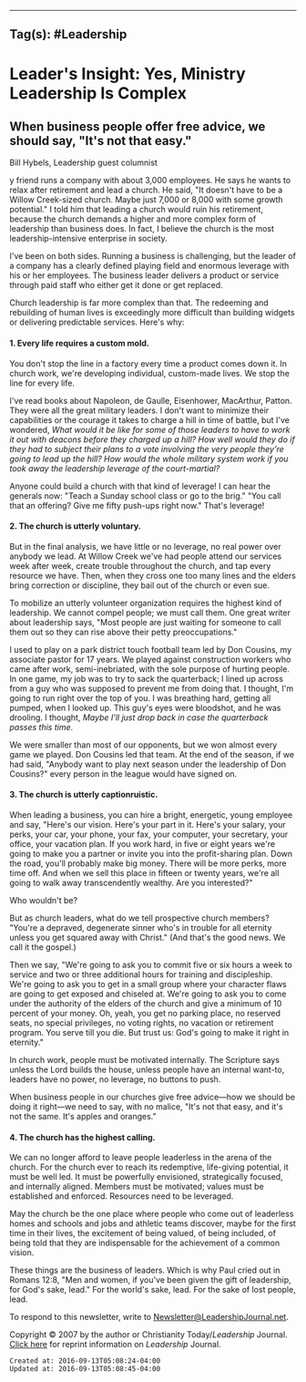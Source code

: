 
---
Tag(s): #Leadership
---

# Leader's Insight: Yes, Ministry Leadership Is Complex

## When business people offer free advice, we should say, "It's not that easy."

Bill Hybels, Leadership guest columnist

y friend runs a company with about 3,000 employees. He says he wants to relax after retirement and lead a church. He said, "It doesn't have to be a Willow Creek-sized church. Maybe just 7,000 or 8,000 with some growth potential." I told him that leading a church would ruin his retirement, because the church demands a higher and more complex form of leadership than business does. In fact, I believe the church is the most leadership-intensive enterprise in society.

I've been on both sides. Running a business is challenging, but the leader of a company has a clearly defined playing field and enormous leverage with his or her employees. The business leader delivers a product or service through paid staff who either get it done or get replaced.

Church leadership is far more complex than that. The redeeming and rebuilding of human lives is exceedingly more difficult than building widgets or delivering predictable services. Here's why:

#### 1\. Every life requires a custom mold.

You don't stop the line in a factory every time a product comes down it. In church work, we're developing individual, custom-made lives. We stop the line for every life.

I've read books about Napoleon, de Gaulle, Eisenhower, MacArthur, Patton. They were all the great military leaders. I don't want to minimize their capabilities or the courage it takes to charge a hill in time of battle, but I've wondered, _What would it be like for some of those leaders to have to work it out with deacons before they charged up a hill? How well would they do if they had to subject their plans to a vote involving the very people they're going to lead up the hill? How would the whole military system work if you took away the leadership leverage of the court-martial?_

Anyone could build a church with that kind of leverage! I can hear the generals now: "Teach a Sunday school class or go to the brig." "You call that an offering? Give me fifty push-ups right now." That's leverage!

#### 2\. The church is utterly voluntary.

But in the final analysis, we have little or no leverage, no real power over anybody we lead. At Willow Creek we've had people attend our services week after week, create trouble throughout the church, and tap every resource we have. Then, when they cross one too many lines and the elders bring correction or discipline, they bail out of the church or even sue.

To mobilize an utterly volunteer organization requires the highest kind of leadership. We cannot compel people; we must call them. One great writer about leadership says, "Most people are just waiting for someone to call them out so they can rise above their petty preoccupations."

I used to play on a park district touch football team led by Don Cousins, my associate pastor for 17 years. We played against construction workers who came after work, semi-inebriated, with the sole purpose of hurting people. In one game, my job was to try to sack the quarterback; I lined up across from a guy who was supposed to prevent me from doing that. I thought, I'm going to run right over the top of you. I was breathing hard, getting all pumped, when I looked up. This guy's eyes were bloodshot, and he was drooling. I thought, _Maybe I'll just drop back in case the quarterback passes this time_.

We were smaller than most of our opponents, but we won almost every game we played. Don Cousins led that team. At the end of the season, if we had said, "Anybody want to play next season under the leadership of Don Cousins?" every person in the league would have signed on.

#### 3\. The church is utterly captionruistic.

When leading a business, you can hire a bright, energetic, young employee and say, "Here's our vision. Here's your part in it. Here's your salary, your perks, your car, your phone, your fax, your computer, your secretary, your office, your vacation plan. If you work hard, in five or eight years we're going to make you a partner or invite you into the profit-sharing plan. Down the road, you'll probably make big money. There will be more perks, more time off. And when we sell this place in fifteen or twenty years, we're all going to walk away transcendently wealthy. Are you interested?"

Who wouldn't be?

But as church leaders, what do we tell prospective church members? "You're a depraved, degenerate sinner who's in trouble for all eternity unless you get squared away with Christ." (And that's the good news. We call it the gospel.)

Then we say, "We're going to ask you to commit five or six hours a week to service and two or three additional hours for training and discipleship. We're going to ask you to get in a small group where your character flaws are going to get exposed and chiseled at. We're going to ask you to come under the authority of the elders of the church and give a minimum of 10 percent of your money. Oh, yeah, you get no parking place, no reserved seats, no special privileges, no voting rights, no vacation or retirement program. You serve till you die. But trust us: God's going to make it right in eternity."

In church work, people must be motivated internally. The Scripture says unless the Lord builds the house, unless people have an internal want-to, leaders have no power, no leverage, no buttons to push.

When business people in our churches give free advice—how we should be doing it right—we need to say, with no malice, "It's not that easy, and it's not the same. It's apples and oranges."

#### 4\. The church has the highest calling.

We can no longer afford to leave people leaderless in the arena of the church. For the church ever to reach its redemptive, life-giving potential, it must be well led. It must be powerfully envisioned, strategically focused, and internally aligned. Members must be motivated; values must be established and enforced. Resources need to be leveraged.

May the church be the one place where people who come out of leaderless homes and schools and jobs and athletic teams discover, maybe for the first time in their lives, the excitement of being valued, of being included, of being told that they are indispensable for the achievement of a common vision.

These things are the business of leaders. Which is why Paul cried out in Romans 12:8, "Men and women, if you've been given the gift of leadership, for God's sake, lead." For the world's sake, lead. For the sake of lost people, lead.

To respond to this newsletter, write to [Newsletter@LeadershipJournal.net](mailto:Newsletter@LeadershipJournal.net).

Copyright © 2007 by the author or Christianity Today/_Leadership_ Journal.
[Click here](http://www.christianitytoday.com/le/help/permissionsprivacy/permissions.html#answer) for reprint information on _Leadership_ Journal.

    Created at: 2016-09-13T05:08:24-04:00
    Updated at: 2016-09-13T05:08:45-04:00

